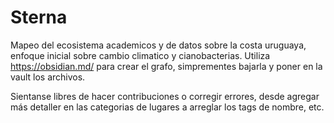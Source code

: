 # Sterna
Mapeo del ecosistema academicos y de datos sobre la costa uruguaya, enfoque inicial sobre cambio climatico y cianobacterias.
Utiliza https://obsidian.md/ para crear el grafo, simprementes bajarla y poner en la vault los archivos.

Sientanse libres de hacer contribuciones o corregir errores, desde agregar más detaller en las categorias de lugares 
a arreglar los tags de nombre, etc.
